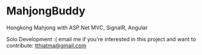 # MahjongBuddy
Hongkong Mahjong with ASP.Net MVC, SignalR, Angular

Solo Development :(
email me if you're interested in this project and want to contribute: tthiatma@gmail.com
